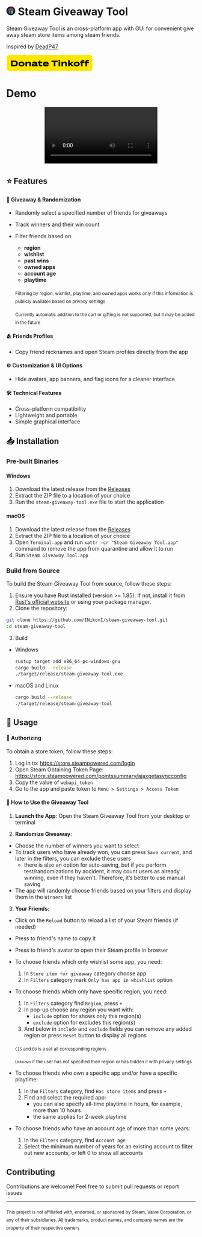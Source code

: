 # <img src="assets/icons/icon.png" width="24"> Steam Giveaway Tool

Steam Giveaway Tool is an cross-platform app with GUI for convenient give away steam store items among steam friends.

Inspired by [DeadP47](https://t.me/deadp47gaymer/28300)

<a href="https://www.tinkoff.ru/rm/r_IyhoQQIETG.clGaATqxKK/1Qkhh56044">
  <img src="assets/buttons/tinkoff.png" width="230">
</a>

# Demo

<div align="center">
  <video src="https://github.com/user-attachments/assets/22f9850c-7414-4f6c-b9ab-cbb9b32f48ec" type="video/mp4"></video>
</div>

## ⭐ Features

#### 🎉 **Giveaway & Randomization**
- Randomly select a specified number of friends for giveaways
- Track winners and their win count
- Filter friends based on 
  - **region**
  - **wishlist**
  - **past wins**
  - **owned apps**
  - **account age**
  - **playtime**

  <sub>Filtering by region, wishlist, playtime, and owned apps works only if this information is publicly available based on privacy settings</sub>

  <sub>Currently automatic addition to the cart or gifting is not supported, but it may be added in the future</sub>

#### 🫂 **Friends Profiles**
- Copy friend nicknames and open Steam profiles directly from the app 

#### ⚙️ **Customization & UI Options**
- Hide avatars, app banners, and flag icons for a cleaner interface

#### 🛠 **Technical Features**
- Cross-platform compatibility
- Lightweight and portable
- Simple graphical interface

## 📥 Installation

### Pre-built Binaries

#### Windows

1. Download the latest release from the [Releases](https://github.com/INikonI/steam-giveaway-tool/releases)
2. Extract the ZIP file to a location of your choice
3. Run the `steam-giveaway-tool.exe` file to start the application

#### macOS

1. Download the latest release from the [Releases](https://github.com/INikonI/steam-giveaway-tool/releases)
2. Extract the ZIP file to a location of your choice
3. Open `Terminal.app` and run `xattr -cr "Steam Giveaway Tool.app"` command to remove the app from quarantine and allow it to run
4. Run `Steam Giveaway Tool.app`
   
### Build from Source

To build the Steam Giveaway Tool from source, follow these steps:

1. Ensure you have Rust installed (version >= 1.85). If not, install it from [Rust's official website](https://www.rust-lang.org/tools/install) or using your package manager.
2. Clone the repository:
```bash
git clone https://github.com/INikonI/steam-giveaway-tool.git
cd steam-giveaway-tool
```
3. Build 

- Windows
  ```bash
  rustup target add x86_64-pc-windows-gnu
  cargo build --release
  ./target/release/steam-giveaway-tool.exe
  ```

- macOS and Linux
  ```bash
  cargo build --release
  ./target/release/steam-giveaway-tool
  ```

## 🚀 Usage

#### 🔑 Authorizing

To obtain a store token, follow these steps:

1. Log in to: https://store.steampowered.com/login
2. Open Steam Obtaining Token Page: https://store.steampowered.com/pointssummary/ajaxgetasyncconfig
3. Copy the value of `webapi_token`
4. Go to the app and paste token to `Menu > Settings > Access Token`

#### 🔄 How to Use the Giveaway Tool

1. **Launch the App**: Open the Steam Giveaway Tool from your desktop or terminal

2. **Randomize Giveaway**:
- Choose the number of winners you want to select
- To track users who have already won, you can press `Save current`, and later in the filters, you can exclude these users
  - there is also an option for auto-saving, but if you perform test/randomizations by accident, it may count users as already winning, even if they haven't. Therefore, it’s better to use manual saving
- The app will randomly choose friends based on your filters and display them in the `Winners` list

3. **Your Friends**: 
- Click on the `Reload` button to reload a list of your Steam friends (if needed)
- Press to friend's name to copy it
- Press to friend's avatar to open their Steam profile in browser 
- To choose friends which only wishlist some app, you need:
  1. In `Store item for giveaway` category choose app
  2. In `Filters` category mark `Only has app in whishlist` option
- To choose friends which only have specific region, you need:
  1. In `Filters` category find `Region`, press `+`
  2. In pop-up choose any region you want with:
      - `include` option for shows only this region(s)
      - `exclude` option for excludes this region(s)
  3. And below in `include` and `exclude` fields you can remove any added region or press `Reset` button to display all regions

    <sub>`CIS` and `EU` is a set all corresponding regions</sub>

    <sub>`Unknown` if the user has not specified their region or has hidden it with privacy settings</sub>
- To choose friends who own a specific app and/or have a specific playtime:
  1. In the `Filters` category, find `Has store items` and press `+`
  2. Find and select the required app:
      - you can also specify all-time playtime in hours, for example, more than 10 hours
      - the same applies for 2-week playtime
- To choose friends who have an account age of more than some years:
  1. In the `Filters` category, find `Account age`
  2. Select the minimum number of years for an existing account to filter out new accounts, or left 0 to show all accounts

## Contributing

Contributions are welcome! Feel free to submit pull requests or report issues

---
<sub>This project is not affiliated with, endorsed, or sponsored by Steam, Valve Corporation, or any of their subsidiaries. All trademarks, product names, and company names are the property of their respective owners</sub>
